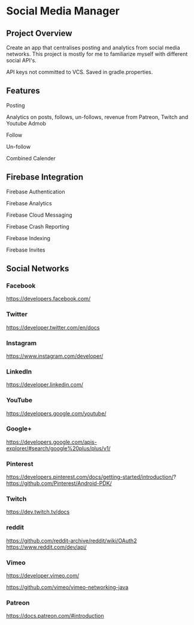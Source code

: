 # Social Media Manager
## Project Overview
Create an app that centralises posting and analytics from social media networks.
This project is mostly for me to familiarize myself with different social API's.

API keys not committed to VCS. Saved in gradle.properties.


## Features

Posting

Analytics on posts, follows, un-follows, revenue from Patreon, Twitch and Youtube Admob

Follow

Un-follow

Combined Calender

## Firebase Integration
Firebase Authentication

Firebase Analytics

Firebase Cloud Messaging

Firebase Crash Reporting

Firebase Indexing

Firebase Invites

## Social Networks
### Facebook
https://developers.facebook.com/
### Twitter
https://developer.twitter.com/en/docs
### Instagram
https://www.instagram.com/developer/
### LinkedIn
https://developer.linkedin.com/
### YouTube
https://developers.google.com/youtube/
### Google+
https://developers.google.com/apis-explorer/#search/google%20plus/plus/v1/
### Pinterest
https://developers.pinterest.com/docs/getting-started/introduction/?
https://github.com/Pinterest/Android-PDK/
### Twitch
https://dev.twitch.tv/docs
### reddit
https://github.com/reddit-archive/reddit/wiki/OAuth2
https://www.reddit.com/dev/api/
### Vimeo
https://developer.vimeo.com/

https://github.com/vimeo/vimeo-networking-java
### Patreon
https://docs.patreon.com/#introduction
